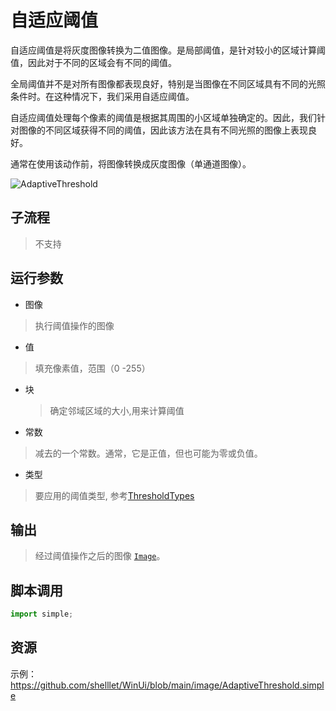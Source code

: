 # 自适应阈值
自适应阈值是将灰度图像转换为二值图像。是局部阈值，是针对较小的区域计算阈值，因此对于不同的区域会有不同的阈值。

全局阈值并不是对所有图像都表现良好，特别是当图像在不同区域具有不同的光照条件时。在这种情况下，我们采用自适应阈值。

自适应阈值处理每个像素的阈值是根据其周围的小区域单独确定的。因此，我们针对图像的不同区域获得不同的阈值，因此该方法在具有不同光照的图像上表现良好。

通常在使用该动作前，将图像转换成灰度图像（单通道图像）。

![AdaptiveThreshold](./images/09.png ':size=90%')

## 子流程
> 不支持


## 运行参数

* 图像
> 执行阈值操作的图像
* 值
> 填充像素值，范围（0 -255）
* 块
  > 确定邻域区域的大小,用来计算阈值
* 常数
> 减去的一个常数。通常，它是正值，但也可能为零或负值。
* 类型
> 要应用的阈值类型, 参考[ThresholdTypes](./enums/ThresholdTypes.md)

## 输出

> 经过阈值操作之后的图像 [`Image`](./types/Image.md)。



## 脚本调用

```python
import simple;

```

## 资源

示例：https://github.com/shelllet/WinUi/blob/main/image/AdaptiveThreshold.simple



